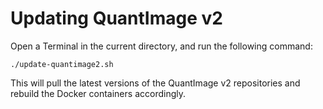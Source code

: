 Updating QuantImage v2
======================

Open a Terminal in the current directory, and run the following command:

```./update-quantimage2.sh```

This will pull the latest versions of the QuantImage v2 repositories
and rebuild the Docker containers accordingly.